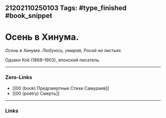 21202110250103
Tags: #type_finished #book_snippet 
---
# Осень в Хинума.

*Осень в Хинума.
Любуюсь, умирая,
Росой на листьях.*

Одзаки Коё (1868–1903), японский писатель. 

---
### Zero-Links
 - [[00 (book) Предсмертные Стихи Самураев]]
 - [[00 (poetry) Смерть]]
---
### Links
